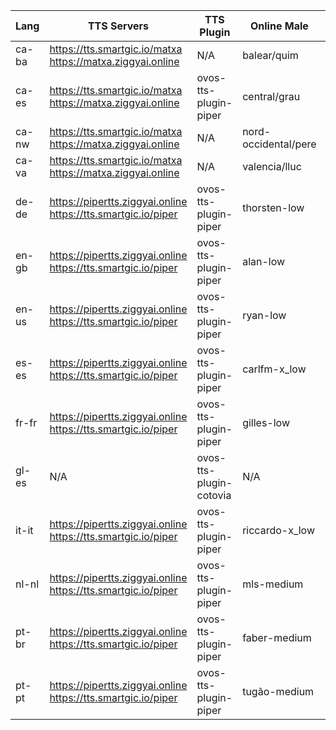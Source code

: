 | Lang | TTS Servers | TTS Plugin | Online Male | Online Female | Offline Male | Offline Female |
| --- | --- | --- | --- | --- | --- | --- |
| ca-ba | https://tts.smartgic.io/matxa<br>https://matxa.ziggyai.online | N/A | balear/quim | balear/olga | N/A | N/A |
| ca-es | https://tts.smartgic.io/matxa<br>https://matxa.ziggyai.online | ovos-tts-plugin-piper | central/grau | central/elia | upc_pau-x_low | upc_ona-x_low |
| ca-nw | https://tts.smartgic.io/matxa<br>https://matxa.ziggyai.online | N/A | nord-occidental/pere | nord-occidental/emma | N/A | N/A |
| ca-va | https://tts.smartgic.io/matxa<br>https://matxa.ziggyai.online | N/A | valencia/lluc | valencia/gina | N/A | N/A |
| de-de | https://pipertts.ziggyai.online<br>https://tts.smartgic.io/piper | ovos-tts-plugin-piper | thorsten-low | ramona-low | thorsten-low | ramona-low |
| en-gb | https://pipertts.ziggyai.online<br>https://tts.smartgic.io/piper | ovos-tts-plugin-piper | alan-low | N/A | alan-low | alba-medium |
| en-us | https://pipertts.ziggyai.online<br>https://tts.smartgic.io/piper | ovos-tts-plugin-piper | ryan-low | amy-low | ryan-low | amy-low |
| es-es | https://pipertts.ziggyai.online<br>https://tts.smartgic.io/piper | ovos-tts-plugin-piper | carlfm-x_low | mls_9972-low | carlfm-x_low | mls_9972-low |
| fr-fr | https://pipertts.ziggyai.online<br>https://tts.smartgic.io/piper | ovos-tts-plugin-piper | gilles-low | siwis-low | gilles-low | siwis-low |
| gl-es | N/A | ovos-tts-plugin-cotovia | N/A | N/A | iago | sabela |
| it-it | https://pipertts.ziggyai.online<br>https://tts.smartgic.io/piper | ovos-tts-plugin-piper | riccardo-x_low | paola-medium | riccardo-x_low | paola-medium |
| nl-nl | https://pipertts.ziggyai.online<br>https://tts.smartgic.io/piper | ovos-tts-plugin-piper | mls-medium | mls_5809-low | mls-medium | mls_5809-low |
| pt-br | https://pipertts.ziggyai.online<br>https://tts.smartgic.io/piper | ovos-tts-plugin-piper | faber-medium | N/A | faber-medium | N/A |
| pt-pt | https://pipertts.ziggyai.online<br>https://tts.smartgic.io/piper | ovos-tts-plugin-piper | tugão-medium | N/A | tugão-medium | N/A |
